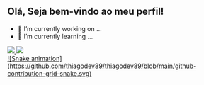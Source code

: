 ## Olá, Seja bem-vindo ao meu perfil!

- 🔭 I’m currently working on ...
- 🌱 I’m currently learning ...

<div>
  <a href="https://github.com/thiagodev89">
  <img height="150em" src="https://github-readme-stats.vercel.app/api?username=rafaballerini&show_icons=true&theme=dracula&include_all_commits=true&count_private=true"/>
  <img height="130em" src="https://github-readme-stats.vercel.app/api/top-langs/?username=rafaballerini&layout=compact&langs_count=7&theme=dracula"/>
</div>
<div>
  ![Snake animation](https://github.com/thiagodev89/thiagodev89/blob/main/github-contribution-grid-snake.svg)
</div>
